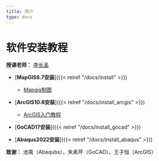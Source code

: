 ```yaml
---
title: 简介
type: docs
---
```


# 软件安装教程

**授课老师：** [李长圣](https://geovbox.com/about/lichangsheng/)

- [**MapGIS6.7安装**]({{< relref "/docs/install" >}})
	*  [Mapgis制图](https://www.bilibili.com/video/BV15S4y1u7yj/?share_source=copy_web&vd_source=a6427384848e8aaa4034a801f47d4fb2)

	
- [**ArcGIS10.8安装**]({{< relref "/docs/install_arcgis" >}})
	+ [ArcGIS入门教程](https://www.bilibili.com/video/BV1oE41137vm/?share_source=copy_web&vd_source=a6427384848e8aaa4034a801f47d4fb2&t=0)

- [**GoCAD17安装**]({{< relref "/docs/install_gocad" >}})

- [**Abaqus2022安装**]({{< relref "/docs/install_abaqus" >}})

**致谢：** 池禹（Abaqubs），朱素芹（GoCAD），王子恒（ArcGIS）